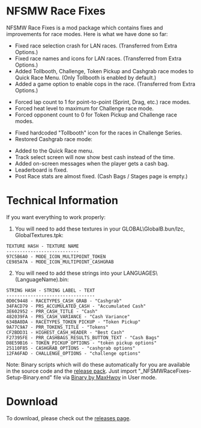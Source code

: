 # NFSMW Race Fixes
NFSMW Race Fixes is a mod package which contains fixes and improvements for race modes.
Here is what we have done so far:
+ Fixed race selection crash for LAN races. (Transferred from Extra Options.)
+ Fixed race names and icons for LAN races. (Transferred from Extra Options.)
+ Added Tollbooth, Challenge, Token Pickup and Cashgrab race modes to Quick Race Menu. (Only Tollbooth is enabled by default.)
+ Added a game option to enable cops in the race. (Transferred from Extra Options.)
* Forced lap count to 1 for point-to-point (Sprint, Drag, etc.) race modes.
* Forced heat level to maximum for Challenge race mode.
* Forced opponent count to 0 for Token Pickup and Challenge race modes.
+ Fixed hardcoded "Tollbooth" icon for the races in Challenge Series.
+ Restored Cashgrab race mode:
- Added to the Quick Race menu.
- Track select screen will now show best cash instead of the time.
- Added on-screen messages when the player gets a cash bag.
- Leaderboard is fixed.
- Post Race stats are almost fixed. (Cash Bags / Stages page is empty.)

# Technical Information
If you want everything to work properly:

1) You will need to add these textures in your GLOBAL\\GlobalB.bun/lzc, GlobalTextures.tpk:
```
TEXTURE HASH - TEXTURE NAME
---------------------------
97C5B6A0 - MODE_ICON_MULTIPOINT_TOKEN
CE985A7A - MODE_ICON_MULTIPOINT_CASHGRAB
```

2) You will need to add these strings into your LANGUAGES\\(LanguageName).bin:
```
STRING HASH - STRING LABEL - TEXT
---------------------------------
0D0C9448 - RACETYPES_CASH_GRAB - "Cashgrab"
34FACD79 - PRS_ACCUMULATED_CASH - "Accumulated Cash"
3E602952 - PRR_CASH_TITLE - "Cash"
482039FA - PRS_CASH_VARIANCE - "Cash Variance"
634BA8DA - RACETYPES_TOKEN_PICKUP - "Token Pickup"
9A77C9A7 - PRR_TOKENS_TITLE - "Tokens"
CF2BDD31 - HIGHEST_CASH_HEADER - "Best Cash"
F27395FE - PRR_CASHBAGS_RESULTS_BUTTON_TEXT - "Cash Bags"
D8E59B16 - TOKEN_PICKUP_OPTIONS - "token pickup options"
25110F85 - CASHGRAB_OPTIONS - "cashgrab options"
12FA6FAD - CHALLENGE_OPTIONS - "challenge options"
```

Note: Binary scripts which will do these automatically for you are available in the source code and the [release pack](https://www.github.com/ExOptsTeam/NFSMWRaceFixes/releases/latest).
Just import "_NFSMWRaceFixes-Setup-Binary.end" file via [Binary by MaxHwoy](https://github.com/SpeedReflect/Binary) in User mode.

# Download
To download, please check out the [releases page](https://www.github.com/ExOptsTeam/NFSMWRaceFixes/releases).
